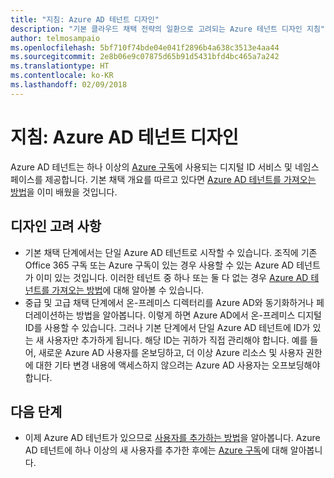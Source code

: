 ```yaml
---
title: "지침: Azure AD 테넌트 디자인"
description: "기본 클라우드 채택 전략의 일환으로 고려되는 Azure 테넌트 디자인 지침"
author: telmosampaio
ms.openlocfilehash: 5bf710f74bde04e041f2896b4a638c3513e4aa44
ms.sourcegitcommit: 2e8b06e9c07875d65b91d5431bfd4bc465a7a242
ms.translationtype: HT
ms.contentlocale: ko-KR
ms.lasthandoff: 02/09/2018
---
```

# <a name="guidance-azure-ad-tenant-design"></a>지침: Azure AD 테넌트 디자인

Azure AD 테넌트는 하나 이상의 [Azure 구독](subscription-explainer.md)에 사용되는 디지털 ID 서비스 및 네임스페이스를 제공합니다. 기본 채택 개요를 따르고 있다면 [Azure AD 테넌트를 가져오는 방법][how-to-get-aad-tenant]을 이미 배웠을 것입니다. 

## <a name="design-considerations"></a>디자인 고려 사항

- 기본 채택 단계에서는 단일 Azure AD 테넌트로 시작할 수 있습니다. 조직에 기존 Office 365 구독 또는 Azure 구독이 있는 경우 사용할 수 있는 Azure AD 테넌트가 이미 있는 것입니다. 이러한 테넌트 중 하나 또는 둘 다 없는 경우 [Azure AD 테넌트를 가져오는 방법][how-to-get-aad-tenant]에 대해 알아볼 수 있습니다. 
- 중급 및 고급 채택 단계에서 온-프레미스 디렉터리를 Azure AD와 동기화하거나 페더레이션하는 방법을 알아봅니다. 이렇게 하면 Azure AD에서 온-프레미스 디지털 ID를 사용할 수 있습니다. 그러나 기본 단계에서 단일 Azure AD 테넌트에 ID가 있는 새 사용자만 추가하게 됩니다. 해당 ID는 귀하가 직접 관리해야 합니다. 예를 들어, 새로운 Azure AD 사용자를 온보딩하고, 더 이상 Azure 리소스 및 사용자 권한에 대한 기타 변경 내용에 액세스하지 않으려는 Azure AD 사용자는 오프보딩해야 합니다.

## <a name="next-steps"></a>다음 단계

* 이제 Azure AD 테넌트가 있으므로 [사용자를 추가하는 방법][azure-ad-add-user]을 알아봅니다. Azure AD 테넌트에 하나 이상의 새 사용자를 추가한 후에는 [Azure 구독](subscription-explainer.md)에 대해 알아봅니다.

<!-- Links -->

[azure-ad-add-user]: /azure/active-directory/add-users-azure-active-directory?toc=/azure/architecture/cloud-adoption-guide/toc.json
[docs-manage-azure-ad]: /azure/active-directory/active-directory-administer?toc=/azure/architecture/cloud-adoption-guide/toc.json
[docs-tenant]: /azure/active-directory/develop/active-directory-howto-tenant?toc=/azure/architecture/cloud-adoption-guide/toc.json
[docs-associate-subscription]: /azure/active-directory/active-directory-how-subscriptions-associated-directory?toc=/azure/architecture/cloud-adoption-guide/toc.json
[how-to-get-aad-tenant]: /azure/active-directory/develop/active-directory-howto-tenant?toc=/azure/architecture/cloud-adoption-guide/toc.json